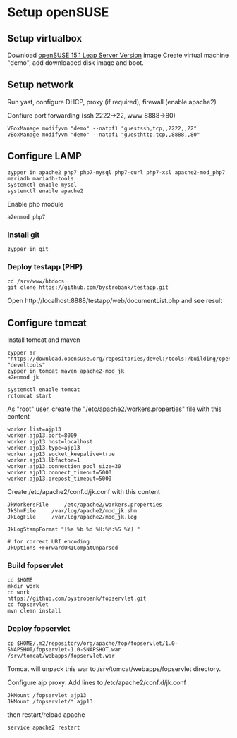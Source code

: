 # Setup openSUSE

## Setup virtualbox
Download [openSUSE 15.1 Leap Server Version](https://www.osboxes.org/opensuse/) image
Create virtual machine "demo", add downloaded disk image and boot.

## Setup network
Run yast, configure DHCP, proxy (if required), firewall (enable apache2)

Confiure port forwarding (ssh 2222->22, www 8888->80)

```
VBoxManage modifyvm "demo" --natpf1 "guestssh,tcp,,2222,,22"
VBoxManage modifyvm "demo" --natpf1 "guesthttp,tcp,,8888,,80"
```


## Configure LAMP
```
zypper in apache2 php7 php7-mysql php7-curl php7-xsl apache2-mod_php7 mariadb mariadb-tools
systemctl enable mysql
systemctl enable apache2
```
Enable php module
```
a2enmod php7
```

### Install git
```
zypper in git
```

### Deploy testapp (PHP)
```
cd /srv/www/htdocs 
git clone https://github.com/bystrobank/testapp.git
```

Open http://localhost:8888/testapp/web/documentList.php and see result


## Configure tomcat

Install tomcat and maven
```
zypper ar "https://download.opensuse.org/repositories/devel:/tools:/building/openSUSE_Leap_15.1/" "develtools"
zypper in tomcat maven apache2-mod_jk
a2enmod jk

systemctl enable tomcat
rctomcat start
```

As "root" user, create the "/etc/apache2/workers.properties" file with this content 
```
worker.list=ajp13
worker.ajp13.port=8009
worker.ajp13.host=localhost
worker.ajp13.type=ajp13
worker.ajp13.socket_keepalive=true
worker.ajp13.lbfactor=1
worker.ajp13.connection_pool_size=30
worker.ajp13.connect_timeout=5000
worker.ajp13.prepost_timeout=5000
```

Create /etc/apache2/conf.d/jk.conf with this content

```
JkWorkersFile     /etc/apache2/workers.properties
JkShmFile     /var/log/apache2/mod_jk.shm
JkLogFile     /var/log/apache2/mod_jk.log

JkLogStampFormat "[%a %b %d %H:%M:%S %Y] "

# for correct URI encoding
JkOptions +ForwardURICompatUnparsed
```

### Build fopservlet
```
cd $HOME
mkdir work
cd work
https://github.com/bystrobank/fopservlet.git
cd fopservlet
mvn clean install
```
### Deploy fopservlet

```
cp $HOME/.m2/repository/org/apache/fop/fopservlet/1.0-SNAPSHOT/fopservlet-1.0-SNAPSHOT.war /srv/tomcat/webapps/fopservlet.war
```
Tomcat will unpack this war to /srv/tomcat/webapps/fopservlet directory.

Configure ajp proxy:
Add lines to /etc/apache2/conf.d/jk.conf
```
JkMount /fopservlet ajp13
JkMount /fopservlet/* ajp13
```

then restart/reload apache
```
service apache2 restart
```
